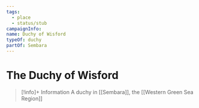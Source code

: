 ```yaml
---
tags:
  - place
  - status/stub
campaignInfo: 
name: Duchy of Wisford
typeOf: duchy
partOf: Sembara
---
```

# The Duchy of Wisford
>[!info]+ Information
> A duchy in [[Sembara]], the [[Western Green Sea Region]]






